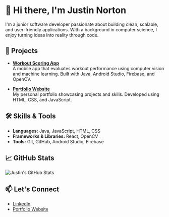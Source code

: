 # 👋 Hi there, I'm Justin Norton

I'm a junior software developer passionate about building clean, scalable, and user-friendly applications. With a background in computer science, I enjoy turning ideas into reality through code.

## 🚀 Projects

- **[Workout Scoring App](https://github.com/justin-norton23/workout-scoring-app)**  
  A mobile app that evaluates workout performance using computer vision and machine learning. Built with Java, Android Studio, Firebase, and OpenCV.

- **[Portfolio Website](https://github.com/justin-norton23/portfolio-website)**  
  My personal portfolio showcasing projects and skills. Developed using HTML, CSS, and JavaScript.

## 🛠️ Skills & Tools

- **Languages:** Java, JavaScript, HTML, CSS
- **Frameworks & Libraries:** React, OpenCV
- **Tools:** Git, GitHub, Android Studio, Firebase

## 📈 GitHub Stats

![Justin's GitHub Stats](https://github-readme-stats.vercel.app/api?username=justin-norton23&show_icons=true&theme=default)

## 📫 Let's Connect

- [LinkedIn](https://www.linkedin.com/in/justin-norton23)
- [Portfolio Website](https://justin-norton23.github.io/portfolio-website/)

